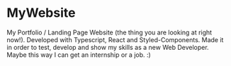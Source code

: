 # MyWebsite
My Portfolio / Landing Page Website (the thing you are looking at right now!). Developed with Typescript, React and Styled-Components. Made it in order to test, develop and show my skills as a new Web Developer. Maybe this way I can get an internship or a job. :)
